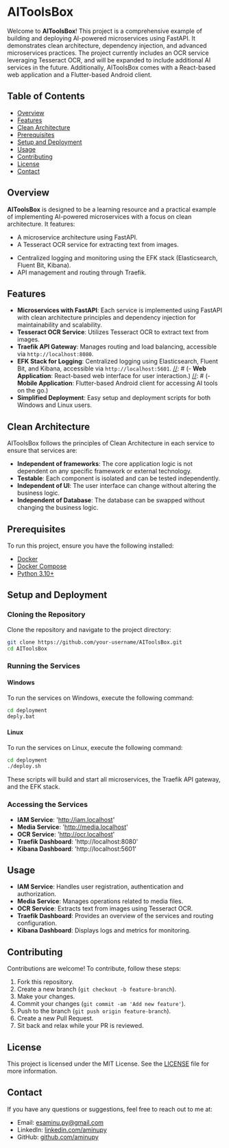 # AIToolsBox

Welcome to **AIToolsBox**! This project is a comprehensive example of building and deploying AI-powered microservices using FastAPI. It demonstrates clean architecture, dependency injection, and advanced microservices practices. The project currently includes an OCR service leveraging Tesseract OCR, and will be expanded to include additional AI services in the future. Additionally, AIToolsBox comes with a React-based web application and a Flutter-based Android client.

## Table of Contents

- [Overview](#overview)
- [Features](#features)
- [Clean Architecture](#clean-architecture)
- [Prerequisites](#prerequisites)
- [Setup and Deployment](#setup-and-deployment)
- [Usage](#usage)
- [Contributing](#contributing)
- [License](#license)
- [Contact](#contact)

## Overview

**AIToolsBox** is designed to be a learning resource and a practical example of implementing AI-powered microservices with a focus on clean architecture. It features:

- A microservice architecture using FastAPI.
- A Tesseract OCR service for extracting text from images.

[//]: # (- A React web application for user interaction.)

[//]: # (- A Flutter mobile app for accessing services on Android.)
- Centralized logging and monitoring using the EFK stack (Elasticsearch, Fluent Bit, Kibana).
- API management and routing through Traefik.

## Features

- **Microservices with FastAPI**: Each service is implemented using FastAPI with clean architecture principles and dependency injection for maintainability and scalability.
- **Tesseract OCR Service**: Utilizes Tesseract OCR to extract text from images.
- **Traefik API Gateway**: Manages routing and load balancing, accessible via `http://localhost:8080`.
- **EFK Stack for Logging**: Centralized logging using Elasticsearch, Fluent Bit, and Kibana, accessible via `http://localhost:5601`.
[//]: # (- **Web Application**: React-based web interface for user interaction.)
[//]: # (- **Mobile Application**: Flutter-based Android client for accessing AI tools on the go.)
- **Simplified Deployment**: Easy setup and deployment scripts for both Windows and Linux users.

## Clean Architecture

AIToolsBox follows the principles of Clean Architecture in each service to ensure that services are:

- **Independent of frameworks**: The core application logic is not dependent on any specific framework or external technology.
- **Testable**: Each component is isolated and can be tested independently.
- **Independent of UI**: The user interface can change without altering the business logic.
- **Independent of Database**: The database can be swapped without changing the business logic.

## Prerequisites

To run this project, ensure you have the following installed:

- [Docker](https://www.docker.com/get-started)
- [Docker Compose](https://docs.docker.com/compose/install/)
- [Python 3.10+](https://www.python.org/downloads/)

[//]: # (- [Node.js and npm]&#40;https://nodejs.org/&#41; &#40;for the React web application&#41;)

[//]: # (- [Flutter]&#40;https://flutter.dev/docs/get-started/install&#41; &#40;for the mobile application&#41;)

## Setup and Deployment

### Cloning the Repository

Clone the repository and navigate to the project directory:

```bash
git clone https://github.com/your-username/AIToolsBox.git
cd AIToolsBox
```

### Running the Services
#### Windows
To run the services on Windows, execute the following command:

```bash
cd deployment
deply.bat
```

#### Linux
To run the services on Linux, execute the following command:

```bash
cd deployment
./deploy.sh
```

These scripts will build and start all microservices, the Traefik API gateway, and the EFK stack.

### Accessing the Services

- **IAM Service**: 'http://iam.localhost'
- **Media Service**: 'http://media.localhost'
- **OCR Service**: 'http://ocr.localhost'
- **Traefik Dashboard**: 'http://localhost:8080'
- **Kibana Dashboard**: 'http://localhost:5601'


## Usage

- **IAM Service**: Handles user registration, authentication and authorization.
- **Media Service**: Manages operations related to media files.
- **OCR Service**: Extracts text from images using Tesseract OCR.
- **Traefik Dashboard**: Provides an overview of the services and routing configuration.
- **Kibana Dashboard**: Displays logs and metrics for monitoring.


## Contributing
Contributions are welcome! To contribute, follow these steps:

1. Fork this repository.
2. Create a new branch (`git checkout -b feature-branch`).
3. Make your changes.
4. Commit your changes (`git commit -am 'Add new feature'`).
5. Push to the branch (`git push origin feature-branch`).
6. Create a new Pull Request.
7. Sit back and relax while your PR is reviewed.


## License
This project is licensed under the MIT License. See the [LICENSE](LICENSE) file for more information.

## Contact
If you have any questions or suggestions, feel free to reach out to me at:
- Email: esaminu.py@gmail.com
- LinkedIn: [linkedin.com/aminupy](www.linkedin.com/in/mohamadamin-eskandari-28377b225)
- GitHub: [github.com/aminupy](https://github.com/aminupy)
